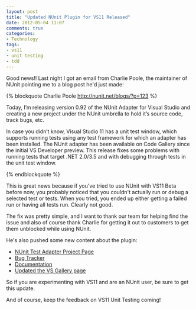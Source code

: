 ```yaml
---
layout: post
title: "Updated NUnit Plugin for VS11 Released"
date: 2012-05-04 11:07
comments: true
categories: 
- Technology
tags:
- vs11
- unit testing
- tdd
---
```


Good news!! Last night I got an email from Charlie Poole, the maintainer of
NUnit pointing me to a blog post he'd just made:

{% blockquote Charlie Poole http://nunit.net/blogs/?p=123 %}

Today, I’m releasing version 0.92 of the NUnit Adapter for Visual Studio and
creating a new project under the NUnit umbrella to hold it’s source code, track
bugs, etc.
 
In case you didn’t know, Visual Studio 11 has a unit test window, which
supports running tests using any test framework for which an adapter has been
installed. The NUnit adapter has been available on Code Gallery since the
initial VS Developer preview. This release fixes some problems with running
tests that target .NET 2.0/3.5 and with debugging through tests in the unit
test window.

{% endblockquote %}

<!-- more -->
 
This is great news because if you've tried to use NUnit with VS11 Beta before
now, you probably noticed that you couldn't actually run or debug a selected
test or tests. When you tried, you ended up either getting a failed run
or having all tests run. Clearly not good.

The fix was pretty simple, and I want to thank our team for helping find the
issue and also of course thank Charlie for getting it out to customers to 
get them unblocked while using NUnit.

He's also pushed some new content about the plugin:

* [NUnit Test Adapter Project Page][1]
* [Bug Tracker][2]
* [Documentation][4]
* [Updated the VS Gallery page][3]

So if you are experimenting with VS11 and are an NUnit user, be sure to get
this update.

And of course, keep the feedback on VS11 Unit Testing coming!

[1]: http://launchpad.net/nunit-vs-adapter
[2]: http://bugs.launchpad.net/nunit-vs-adapter
[3]: http://visualstudiogallery.msdn.microsoft.com/6ab922d0-21c0-4f06-ab5f-4ecd1fe7175d
[4]: http://nunit.org/index.php?p=vsTestAdapter&r=2.6
